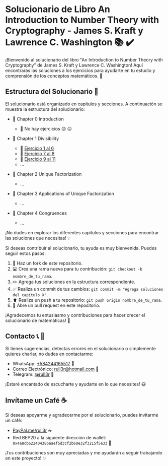 # Solucionario de Libro An Introduction to Number Theory with Cryptography - James S. Kraft y Lawrence C. Washington :books: :heavy_check_mark:

¡Bienvenido al solucionario del libro "An Introduction to Number Theory with Cryptography" de James S. Kraft y Lawrence C. Washington! Aquí encontrarás las soluciones a los ejercicios para ayudarte en tu estudio y comprensión de los conceptos matemáticos. :rocket:

## Estructura del Solucionario :file_folder:

El solucionario está organizado en capítulos y secciones. A continuación se muestra la estructura del solucionario: 

- :green_book: Chapter 0 Introduction
  - :orange_book: No hay ejercicios :angry: :confounded:

- :green_book: Chapter 1 Divisibility
  - :pencil: [Ejercicio 1 al 6](https://rull3r.github.io/2015-01-06-NumberTheory-Crytography-JamesLawrence-2-21-1-6)
  - :pencil: [Ejercicio 7 al 8](https://rull3r.github.io/2015-01-07-NumberTheory-Crytography-JamesLawrence-2-21-7-8)
  - :pencil: [Ejercicio 9 al 11](https://rull3r.github.io/2024-05-09-NumberTheory-Crytography-JamesLawrence-2-21-9-11)
  - ...

- :green_book: Chapter 2 Unique Factorization
  - ...

- :green_book: Chapter 3 Applications of Unique Factorization
  - ...

- :green_book: Chapter 4 Congruences
  - ...

¡No dudes en explorar los diferentes capítulos y secciones para encontrar las soluciones que necesitas! :bulb:

Si deseas contribuir al solucionario, tu ayuda es muy bienvenida. Puedes seguir estos pasos:

1. :fork_and_knife: Haz un fork de este repositorio.
2. :computer: Crea una rama nueva para tu contribución: `git checkout -b nombre_de_tu_rama`.
3. :pencil2: Agrega tus soluciones en la estructura correspondiente.
4. :white_check_mark: Realiza un commit de tus cambios: `git commit -m "Agrega soluciones del capítulo X"`.
5. :arrow_up: Realiza un push a tu repositorio: `git push origin nombre_de_tu_rama`.
6. :incoming_envelope: Abre un pull request en este repositorio.

¡Agradecemos tu entusiasmo y contribuciones para hacer crecer el solucionario de matemáticas! :raised_hands:

## Contacto :telephone_receiver: :email:

Si tienes sugerencias, detectas errores en el solucionario o simplemente quieres charlar, no dudes en contactarme:

- WhatsApp: [+584244165517](https://wa.me/584244165517) :speech_balloon:
- Correo Electrónico: [rull3r@hotmail.com](mailto:rull3r@hotmail.com) :email:
- Telegram: [@rull3r](https://t.me/rull3r) :speech_balloon:

¡Estaré encantado de escucharte y ayudarte en lo que necesites! :smiley:

## Invítame un Café :coffee:

Si deseas apoyarme y agradecerme por el solucionario, puedes invitarme un café:

- [PayPal.me/rull3r](https://www.paypal.me/rull3r) :coffee:
- Red BEP20 a la siguiente dirección de wallet: `0x4a8cb622404386aaef5d3cf2b60e32f3215f5e33` :money_with_wings:

¡Tus contribuciones son muy apreciadas y me ayudarán a seguir trabajando en este proyecto! :sparkles: